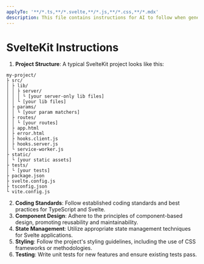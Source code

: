 ```yaml
---
applyTo: '**/*.ts,**/*.svelte,**/*.js,**/*.css,**/*.mdx'
description: This file contains instructions for AI to follow when generating or reviewing TypeScript code in a Svelte project. It includes guidelines on project structure, coding standards, component design, state management, styling, testing, and documentation. The AI should ensure that the generated code adheres to these guidelines and is consistent with the project's architecture.
---
```

# SvelteKit Instructions

1. **Project Structure**: A typical SvelteKit project looks like this:

```
my-project/
├ src/
│ ├ lib/
│ │ ├ server/
│ │ │ └ [your server-only lib files]
│ │ └ [your lib files]
│ ├ params/
│ │ └ [your param matchers]
│ ├ routes/
│ │ └ [your routes]
│ ├ app.html
│ ├ error.html
│ ├ hooks.client.js
│ ├ hooks.server.js
│ └ service-worker.js
├ static/
│ └ [your static assets]
├ tests/
│ └ [your tests]
├ package.json
├ svelte.config.js
├ tsconfig.json
└ vite.config.js
```
2. **Coding Standards**: Follow established coding standards and best practices for TypeScript and Svelte.
3. **Component Design**: Adhere to the principles of component-based design, promoting reusability and maintainability.
4. **State Management**: Utilize appropriate state management techniques for Svelte applications.
5. **Styling**: Follow the project's styling guidelines, including the use of CSS frameworks or methodologies.
6. **Testing**: Write unit tests for new features and ensure existing tests pass.
